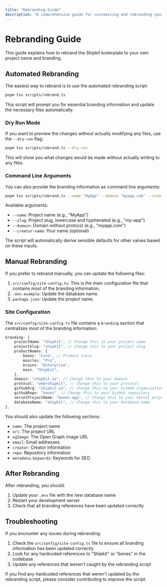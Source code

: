 ```yaml
---
title: "Rebranding Guide"
description: "A comprehensive guide for customizing and rebranding your Shipkit application, including logos, colors, fonts, and content updates."
---
```


# Rebranding Guide

This guide explains how to rebrand the Shipkit boilerplate to your own project name and branding.

## Automated Rebranding

The easiest way to rebrand is to use the automated rebranding script:

```bash
pnpm tsx scripts/rebrand.ts
```

This script will prompt you for essential branding information and update the necessary files automatically.

### Dry Run Mode

If you want to preview the changes without actually modifying any files, use the `--dry-run` flag:

```bash
pnpm tsx scripts/rebrand.ts --dry-run
```

This will show you what changes would be made without actually writing to any files.

### Command Line Arguments

You can also provide the branding information as command line arguments:

```bash
pnpm tsx scripts/rebrand.ts --name "MyApp" --domain "myapp.com" --creator-name "John Doe"
```

Available arguments:

- `--name`: Project name (e.g., "MyApp")
- `--slug`: Project slug, lowercase and hyphenated (e.g., "my-app")
- `--domain`: Domain without protocol (e.g., "myapp.com")
- `--creator-name`: Your name (optional)

The script will automatically derive sensible defaults for other values based on these inputs.

## Manual Rebranding

If you prefer to rebrand manually, you can update the following files:

1. `src/config/site-config.ts`: This is the main configuration file that contains most of the branding information.
2. `.env.example`: Update the database name.
3. `package.json`: Update the project name.

### Site Configuration

The `src/config/site-config.ts` file contains a `branding` section that centralizes most of the branding information:

```typescript
branding: {
    projectName: "Shipkit", // Change this to your project name
    projectSlug: "shipkit", // Change this to your project slug
    productNames: {
        bones: "Core", // Product tiers
        muscles: "Pro",
        brains: "Enterprise",
        main: "Shipkit",
    },
    domain: "shipkit.io", // Change this to your domain
    protocol: "web+shipkit", // Change this to your protocol
    githubOrg: "shipkit-io", // Change this to your GitHub organization
    githubRepo: "bones", // Change this to your GitHub repository
    vercelProjectName: "bones-app", // Change this to your Vercel project name
    databaseName: "shipkit", // Change this to your database name
},
```

You should also update the following sections:

- `name`: The project name
- `url`: The project URL
- `ogImage`: The Open Graph image URL
- `email`: Email addresses
- `creator`: Creator information
- `repo`: Repository information
- `metadata.keywords`: Keywords for SEO

## After Rebranding

After rebranding, you should:

1. Update your `.env` file with the new database name
2. Restart your development server
3. Check that all branding references have been updated correctly

## Troubleshooting

If you encounter any issues during rebranding:

1. Check the `src/config/site-config.ts` file to ensure all branding information has been updated correctly
2. Look for any hardcoded references to "Shipkit" or "bones" in the codebase
3. Update any references that weren't caught by the rebranding script

If you find any hardcoded references that weren't updated by the rebranding script, please consider contributing to improve the script.
